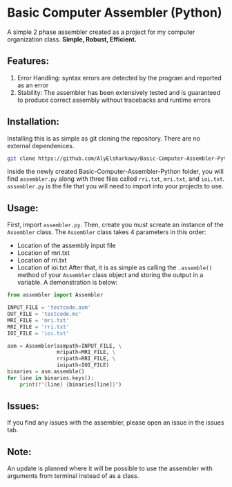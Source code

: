 # Basic Computer Assembler (Python)
A simple 2 phase assembler created as a project for my computer organization class. **Simple, Robust, Efficient.**

## Features:
1) Error Handling: syntax errors are detected by the program and reported as an error
2) Stability: The assembler has been extensively tested and is guaranteed to produce correct assembly without tracebacks and runtime errors

## Installation:
Installing this is as simple as git cloning the repository. There are no external dependenices.
```bash
git clone https://github.com/AlyElsharkawy/Basic-Computer-Assembler-Python
```
Inside the newly created Basic-Computer-Assembler-Python folder, you will find `assembler.py` along with three files called `rri.txt`, `mri.txt`, and `ioi.txt`. `assembler.py` is the file that you will need to import into your projects to use.

## Usage:
First, import `assembler.py`. Then, create you must screate an instance of the `Assembler` class. The `Assembler` class takes 4 parameters in this order:
- Location of the assembly input file
- Location of mri.txt
- Location of rri.txt
- Location of ioi.txt
After that, it is as simple as calling the `.assemble()` method of your `Assembler` class object and storing the output in a variable. A demonstration is below:
```python
from assembler import Assembler

INPUT_FILE = 'testcode.asm'
OUT_FILE = 'testcode.mc'
MRI_FILE = 'mri.txt'
RRI_FILE = 'rri.txt'
IOI_FILE = 'ioi.txt'

asm = Assembler(asmpath=INPUT_FILE, \
                mripath=MRI_FILE, \
                rripath=RRI_FILE, \
                ioipath=IOI_FILE)
binaries = asm.assemble()
for line in binaries.keys():
    print(f"{line} {binaries[line]}")
```

## Issues:
If you find any issues with the assembler, please open an issue in the issues tab.

## Note:
An update is planned where it will be possible to use the assembler with arguments from terminal instead of as a class.
